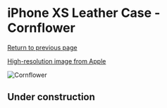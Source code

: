 # iPhone XS Leather Case - Cornflower

[Return to previous page](/iphone_x)

[High-resolution image from Apple](https://store.storeimages.cdn-apple.com/8756/as-images.apple.com/is/MVFP2?wid=4500&hei=4500&fmt=png)

<div style="width: 500px"><img src="/everyphone/MVFP2.png" alt="Cornflower"></div>

## Under construction
